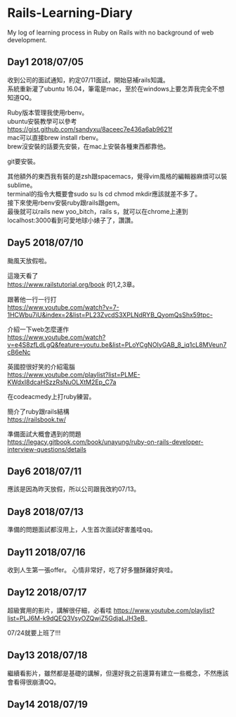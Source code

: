 # Rails-Learning-Diary
My log of learning process in Ruby on Rails with no background of web development.
## Day1  2018/07/05
收到公司的面試通知，約定07/11面試，開始惡補rails知識。  
系統重新灌了ubuntu 16.04，筆電是mac，至於在windows上要怎弄我完全不想知道QQ。  
  
Ruby版本管理我使用rbenv。  
ubuntu安裝教學可以參考 https://gist.github.com/sandyxu/8aceec7e436a6ab9621f  
mac可以直接brew install rbenv。  
brew沒安裝的話要先安裝，在mac上安裝各種東西都靠他。  
  
git要安裝。  
  
其他額外的東西我有裝的是zsh跟spacemacs，覺得vim風格的編輯器麻煩可以裝sublime。  
terminal的指令大概要會sudo su ls cd chmod mkdir應該就差不多了。  
接下來使用rbenv安裝ruby跟rails跟gem。  
最後就可以rails new yoo_bitch，rails s，就可以在chrome上連到localhost:3000看到可愛地球小婊子了，讚讚。  

## Day5  2018/07/10
颱風天放假啦。  
  
這幾天看了  
https://www.railstutorial.org/book 的1,2,3章。  
  
跟著他一行一行打  
https://www.youtube.com/watch?v=7-1HCWbu7iU&index=2&list=PL23ZvcdS3XPLNdRYB_QyomQsShx59tpc-  
  
介紹一下web怎麼運作  
https://www.youtube.com/watch?v=e4S8zfLdLgQ&feature=youtu.be&list=PLoYCgNOIyGAB_8_iq1cL8MVeun7cB6eNc  
  
英國腔很好笑的介紹電腦  
https://www.youtube.com/playlist?list=PLME-KWdxI8dcaHSzzRsNuOLXtM2Ep_C7a  
  
在codeacmedy上打ruby練習。  
  
簡介了ruby跟rails結構  
https://railsbook.tw/  
  
準備面試大概會遇到的問題  
https://legacy.gitbook.com/book/unayung/ruby-on-rails-developer-interview-questions/details  

## Day6  2018/07/11
應該是因為昨天放假，所以公司跟我改約07/13。

## Day8  2018/07/13
準備的問題面試都沒用上，人生首次面試好害羞哇qq。

## Day11  2018/07/16
收到人生第一張offer。
心情非常好，吃了好多鹽酥雞好爽哇。

## Day12  2018/07/17
超級實用的影片，講解很仔細，必看哇 https://www.youtube.com/playlist?list=PLJ6M-k9dQEQ3VsyOZQwjZ5GdjaLJH3eB_

07/24就要上班了!!!

## Day13  2018/07/18
繼續看影片，雖然都是基礎的講解，但還好我之前還算有建立一些概念，不然應該會看得很崩潰QQ。

## Day14  2018/07/19

